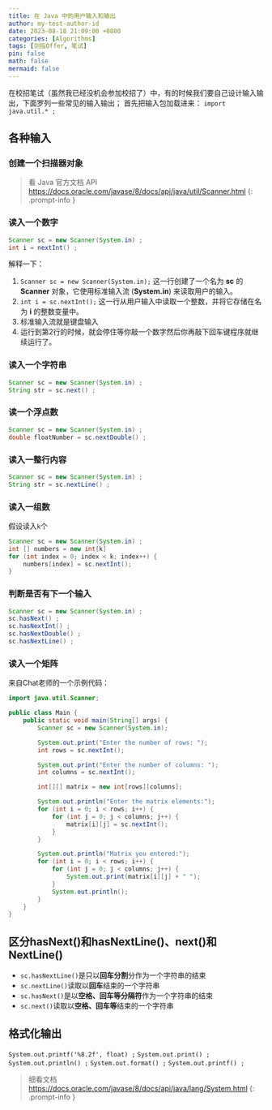 ```yaml
---
title: 在 Java 中的用户输入和输出
author: my-test-author-id
date: 2023-08-18 21:09:00 +0800
categories: [Algorithms]
tags: [剑指Offer, 笔试]
pin: false
math: false
mermaid: false
---
```


在校招笔试（虽然我已经没机会参加校招了）中，有的时候我们要自己设计输入输出，下面罗列一些常见的输入输出；
首先把输入包加载进来： `import java.util.* ;`

## 各种输入

### 创建一个扫描器对象

> 看 Java 官方文档 API <https://docs.oracle.com/javase/8/docs/api/java/util/Scanner.html>
{: .prompt-info }

### 读入一个数字

```java
Scanner sc = new Scanner(System.in) ;
int i = nextInt() ;
```
解释一下：

1. `Scanner sc = new Scanner(System.in);` 这一行创建了一个名为 **sc** 的 **Scanner** 对象，它使用标准输入流 (**System.in**) 来读取用户的输入。
2. `int i = sc.nextInt();` 这一行从用户输入中读取一个整数，并将它存储在名为 **i** 的整数变量中。
3. 标准输入流就是键盘输入
4. 运行到第2行的时候，就会停住等你敲一个数字然后你再敲下回车键程序就继续运行了。

### 读入一个字符串

```java
Scanner sc = new Scanner(System.in) ;
String str = sc.next() ;
```

### 读一个浮点数

```java
Scanner sc = new Scanner(System.in) ;
double floatNumber = sc.nextDouble() ;
```

### 读入一整行内容

```java
Scanner sc = new Scanner(System.in) ;
String str = sc.nextLine() ;
```

### 读入一组数

假设读入`k`个
```java
Scanner sc = new Scanner(System.in) ;
int [] numbers = new int[k]
for (int index = 0; index < k; index++) {
    numbers[index] = sc.nextInt();
}
```

### 判断是否有下一个输入

```java
Scanner sc = new Scanner(System.in) ;
sc.hasNext() ;
sc.hasNextInt() ;
sc.hasNextDouble() ;
sc.hasNextLine() ;
```

### 读入一个矩阵

来自Chat老师的一个示例代码：
```java
import java.util.Scanner;

public class Main {
    public static void main(String[] args) {
        Scanner sc = new Scanner(System.in);

        System.out.print("Enter the number of rows: ");
        int rows = sc.nextInt();

        System.out.print("Enter the number of columns: ");
        int columns = sc.nextInt();

        int[][] matrix = new int[rows][columns];

        System.out.println("Enter the matrix elements:");
        for (int i = 0; i < rows; i++) {
            for (int j = 0; j < columns; j++) {
                matrix[i][j] = sc.nextInt();
            }
        }

        System.out.println("Matrix you entered:");
        for (int i = 0; i < rows; i++) {
            for (int j = 0; j < columns; j++) {
                System.out.print(matrix[i][j] + " ");
            }
            System.out.println();
        }
    }
}
```

## 区分hasNext()和hasNextLine()、next()和NextLine()

- `sc.hasNextLine()`是只以**回车分割**分作为一个字符串的结束
- `sc.nextLine()`读取以**回车**结束的一个字符串
- `sc.hasNext()`是以**空格、回车等分隔符**作为一个字符串的结束
- `sc.next()`读取以**空格、回车等**结束的一个字符串

## 格式化输出

`System.out.printf('%8.2f', float) ;`
`System.out.print() ;`
`System.out.println() ;`
`System.out.format() ;`
`System.out.printf() ;`

> 细看文档 <https://docs.oracle.com/javase/8/docs/api/java/lang/System.html>
{: .prompt-info }